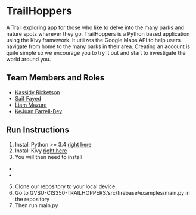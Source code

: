 # TrailHoppers

A Trail exploring app for those who like to delve into the many parks and nature spots wherever they go. TrailHoppers is a Python based application using the Kivy framework. It utilizes the Google Maps API to help users navigate from home to the many parks in their area. Creating an account is quite simple so we encourage you to try it out and start to investigate the world around you.

## Team Members and Roles

* [Kassidy Ricketson](https://github.com/ricketsk/CIS-350-HW2-Ricketson)
* [Saif Fayed](https://github.com/saiffayed/CIS350-HW2-Fayed)
* [Liam Mazure](https://github.com/Mazureli/CIS350-HW2-Mazure)
* [KeJuan Farrell-Bey](https://github.com/kejua/CIS350-HW2-Farrell-Bey)

## Run Instructions

1) Install Python >= 3.4 [right here](https://www.python.org/downloads/)
2) Install Kivy [right here](https://kivy.org/doc/stable/gettingstarted/installation.html)
3) You will then need to install 
  *
  *
5) Clone our repository to your local device.
6) Go to GVSU-CIS350-TRAILHOPPERS/src/firebase/examples/main.py in the repository
7) Then run main.py 
